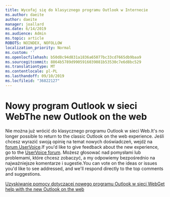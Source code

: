 ```yaml
---
title: Wycofaj się do klasycznego programu Outlook w Internecie
ms.author: daeite
author: daeite
manager: joallard
ms.date: 6/14/2019
ms.audience: Admin
ms.topic: article
ROBOTS: NOINDEX, NOFOLLOW
localization_priority: Normal
ms.custom: ''
ms.openlocfilehash: b50d8c94d831a1836a65077bc33cd7665db9baa9
ms.sourcegitcommit: 8864b5789d9905916039081b53530c7e6d8bc529
ms.translationtype: MT
ms.contentlocale: pl-PL
ms.lasthandoff: 09/10/2019
ms.locfileid: "36822127"
---
```

# <a name="the-new-outlook-on-the-web"></a><span data-ttu-id="271b6-102">Nowy program Outlook w sieci Web</span><span class="sxs-lookup"><span data-stu-id="271b6-102">The new Outlook on the web</span></span>

<span data-ttu-id="271b6-103">Nie można już wrócić do klasycznego programu Outlook w sieci Web.</span><span class="sxs-lookup"><span data-stu-id="271b6-103">It's no longer possible to return to the classic Outlook on the web experience.</span></span> <span data-ttu-id="271b6-104">Jeśli chcesz wyrazić swoją opinię na temat nowych doświadczeń, wejdź na [forum UserVoice](https://go.microsoft.com/fwlink/?linkid=2103182).</span><span class="sxs-lookup"><span data-stu-id="271b6-104">If you'd like to give feedback about the new experience, go to the [UserVoice forum](https://go.microsoft.com/fwlink/?linkid=2103182).</span></span> <span data-ttu-id="271b6-105">Możesz głosować nad pomysłami lub problemami, które chcesz zobaczyć, a my odpowiemy bezpośrednio na najważniejsze komentarze i sugestie.</span><span class="sxs-lookup"><span data-stu-id="271b6-105">You can vote on the ideas or issues you'd like to see addressed, and we'll respond directly to the top comments and suggestions.</span></span>

[<span data-ttu-id="271b6-106">Uzyskiwanie pomocy dotyczącej nowego programu Outlook w sieci Web</span><span class="sxs-lookup"><span data-stu-id="271b6-106">Get help with the new Outlook on the web</span></span>](https://support.office.com/article/017014cd-2ad0-41ab-8473-6bd8c349d4f8)